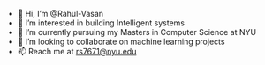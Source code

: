 - 👋 Hi, I’m @Rahul-Vasan
- 👀 I’m interested in building Intelligent systems
- 🌱 I’m currently pursuing my Masters in Computer Science at NYU
- 💞️ I’m looking to collaborate on machine learning projects
- 📫 Reach me at rs7671@nyu.edu

<!---
Rahul-Vasan/Rahul-Vasan is a ✨ special ✨ repository because its `README.md` (this file) appears on your GitHub profile.
You can click the Preview link to take a look at your changes.
--->

